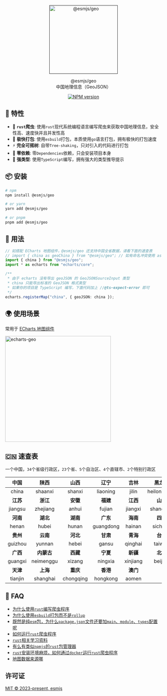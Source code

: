 <br>
<p align="center">
  <a href="" target="_blank">
    <img src="https://xiaoxian521.github.io/hyperlink/img/esmjs-geo.png" alt="@esmjs/geo  " width="220" />
  </a>
</p>

<p align="center">
@esmjs/geo  
<br />
中国地理信息（GeoJSON）
</p>

<p align="center">
<a href="https://www.npmjs.com/package/@esmjs/geo" target="__blank"><img src="https://img.shields.io/npm/v/@esmjs/geo?color=67C23A&label=" alt="NPM version"></a>
</p>

## 🚀 特性

- 🦀 **`rust`爬虫**: 使用`rust`现代系统编程语言编写爬虫来获取中国地理信息，安全性高、速度快并且并发性高
- 🐹 **极快打包**: 使用`esbuild`打包，本质使用`go`语言打包，拥有极快的打包速度
- ⚡️ **完全可摇树**: 自带`Tree-shaking`，只对引入的代码进行打包
- 💫 **零依赖**: 零`Dependencies`依赖，只会安装项目本身
- 🦾 **强类型**: 使用`TypeScript`编写，拥有强大的类型推导提示

## 📦 安装

```bash
# npm
npm install @esmjs/geo

# or yarn
yarn add @esmjs/geo

# or pnpm
pnpm add @esmjs/geo
```

## 📕 用法

```ts
// 如搭配 ECharts 地图组件，@esmjs/geo 还支持中国全省数据，请看下面的速查表
// import { china as geoChina } from "@esmjs/geo"; // 如有命名冲突使用 as 别名即可
import { china } from "@esmjs/geo";
import * as echarts from "echarts/core";

/**
 * 由于 echarts 没有导出 geoJSON 的 GeoJSONSourceInput 类型
 * china 只能导出标准的 GeoJSON 格式类型
 * 如果你的项目是 TypeScript 编写，下面代码加上 //@ts-expect-error 即可
 */
echarts.registerMap("china", { geoJSON: china });
```

## 🌍 使用场景

常用于 [ECharts 地图组件](https://echarts.apache.org/handbook/zh/basics/release-note/5-3-0/#registermap-%E5%92%8C-getmap-%E6%96%B9%E6%B3%95%E9%9C%80%E8%A6%81%E5%9C%A8%E5%BC%95%E5%85%A5%E5%9C%B0%E5%9B%BE%E7%BB%84%E4%BB%B6%E5%90%8E%E6%89%8D%E8%83%BD%E4%BD%BF%E7%94%A8)

<img src="https://xiaoxian521.github.io/hyperlink/img/echarts-geo.jpg" alt="echarts-geo" width="340" />

## 🇨🇳 速查表

一个中国，`34`个省级行政区，`23`个省、`5`个自治区、`4`个直辖市、`2`个特别行政区

|   中国   |  **陕西**  |   山西    |   辽宁    |   吉林   |    黑龙江    |
| :------: | :--------: | :-------: | :-------: | :------: | :----------: |
|  china   |  shaanxi   |  shanxi   | liaoning  |  jilin   | heilongjiang |
| **江苏** |  **浙江**  | **安徽**  | **福建**  | **江西** |   **山东**   |
| jiangsu  |  zhejiang  |   anhui   |  fujian   | jiangxi  |   shandong   |
| **河南** |  **湖北**  | **湖南**  | **广东**  | **海南** |   **四川**   |
|  henan   |   hubei    |   hunan   | guangdong |  hainan  |   sichuan    |
| **贵州** |  **云南**  | **河北**  | **甘肃**  | **青海** |   **台湾**   |
| guizhou  |   yunnan   |   hebei   |   gansu   | qinghai  |    taiwan    |
| **广西** | **内蒙古** | **西藏**  | **宁夏**  | **新疆** |   **北京**   |
| guangxi  | neimenggu  |  xizang   |  ningxia  | xinjiang |   beijing    |
| **天津** |  **上海**  | **重庆**  | **香港**  | **澳门** |              |
| tianjin  |  shanghai  | chongqing | hongkong  |  aomen   |              |

## 🤔 FAQ

- [为什么使用`rust`编写爬虫程序](https://github.com/esmjs/geo/issues/1#issue-2015833595)
- [为什么使用`esbuild`打包而不是`rollup`](https://github.com/esmjs/geo/issues/1#issuecomment-1831371327)
- [既然是纯`esm`包，为什么`package.json`文件还要加`main`、`module`、`types`配置呢](https://github.com/esmjs/geo/issues/1#issuecomment-1831373645)
- [如何运行`rust`爬虫程序](https://github.com/esmjs/geo/issues/1#issuecomment-1831374543)
- [`rust`相关学习资料](https://github.com/esmjs/geo/issues/1#issuecomment-1831374680)
- [有么有类似`npmjs`的`rust`包管理器](https://github.com/esmjs/geo/issues/1#issuecomment-1831382508)
- [`rust`安装环境麻烦，如何通过`docker`运行`rust`爬虫程序](https://github.com/esmjs/geo/issues/1#issuecomment-1831445627)
- [地图数据来源哪](https://github.com/esmjs/geo/issues/1#issuecomment-1831535156)

## 许可证

[MIT © 2023-present, esmjs](./LICENSE)
